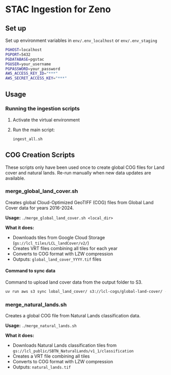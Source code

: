 # STAC Ingestion for Zeno

## Set up

Set up environment variables in `env/.env_localhost`
or `env/.env_staging`

   ```bash
   PGHOST=localhost
   PGPORT=5432
   PGDATABASE=pgstac
   PGUSER=your_username
   PGPASSWORD=your_password
   AWS_ACCESS_KEY_ID="***"
   AWS_SECRET_ACCESS_KEY="***"
   ```

## Usage

### Running the ingestion scripts

1. Activate the virtual environment
2. Run the main script:

   ```bash
   ingest_all.sh
   ```

## COG Creation Scripts

These scripts only have been used once to create global COG files for
Land cover and natural lands. Re-run manually when new data updates
are available.

### merge_global_land_cover.sh

Creates global Cloud-Optimized GeoTIFF (COG) files from Global Land Cover
data for years 2016-2024.

**Usage:** `./merge_global_land_cover.sh <local_dir>`

**What it does:**

- Downloads tiles from Google Cloud Storage (`gs://lcl_tiles/LCL_landCover/v2/`)
- Creates VRT files combining all tiles for each year
- Converts to COG format with LZW compression
- Outputs: `global_land_cover_YYYY.tif` files

#### Command to sync data

Command to upload land cover data from the output folder to S3.

```bash
uv run aws s3 sync lobal_land_cover/ s3://lcl-cogs/global-land-cover/ --exclude "*" --include "*.tif" --exclude "**/*.tif"
```

### merge_natural_lands.sh

Creates a global COG file from Natural Lands classification data.

**Usage:** `./merge_natural_lands.sh`

**What it does:**

- Downloads Natural Lands classification tiles from `gs://lcl_public/SBTN_NaturalLands/v1_1/classification`
- Creates a VRT file combining all tiles
- Converts to COG format with LZW compression
- Outputs: `natural_lands.tif`
